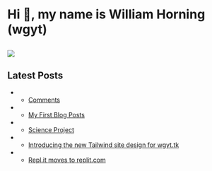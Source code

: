 # Hi 👋, my name is William Horning (wgyt)
![](https://github-profile-trophy.vercel.app/?username=wgyt&no-frame=true)
---
## Latest Posts
<!-- feed start -->
-   - [Comments](/blog/comments-on-my-blog)
-   - [My First Blog Posts](/blog/my-first-blog-post)
-   - [Science Project](/blog/my-science-project)
-   - [Introducing the new Tailwind site design for wgyt.tk](/blog/new-tailwind-site-design)
-   - [Repl.it moves to replit.com](/blog/repl.it-moves-to-replit.com)
<!-- feed end -->
